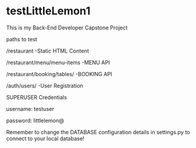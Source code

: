# testLittleLemon1

This is my Back-End Developer Capstone Project

paths to test

/restaurant      -Static HTML Content

/restaurant/menu/menu-items      -MENU API

/restaurant/booking/tables/     -BOOKING API

/auth/users/       -User Registration


SUPERUSER Credentials

username: testuser

password: littlelemon@

Remember to change the DATABASE configuration details in settings.py to connect to your local database!
